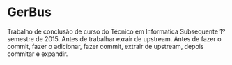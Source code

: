# GerBus
Trabalho de conclusão de curso do Técnico em Informatica Subsequente 1º semestre de 2015.
Antes de trabalhar exrair de upstream.
Antes de fazer o commit, fazer o adicionar, fazer commit, extrair de upstream, depois commitar e expandir.
